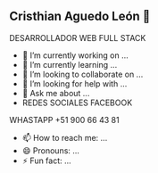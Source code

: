 ## Cristhian Aguedo León 👋
DESARROLLADOR WEB FULL STACK

- 🔭 I’m currently working on ...
- 🌱 I’m currently learning ...
- 👯 I’m looking to collaborate on ...
- 🤔 I’m looking for help with ...
- 💬 Ask me about ...
- REDES SOCIALES
FACEBOOK

WHASTAPP
+51 900 66 43 81
- 📫 How to reach me: ...
- 😄 Pronouns: ...
- ⚡ Fun fact: ...
